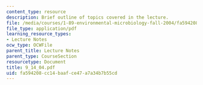 ```yaml
---
content_type: resource
description: Brief outline of topics covered in the lecture.
file: /media/courses/1-89-environmental-microbiology-fall-2004/fa594208cc14baafce47a7a34b7b55cd_9_14_04.pdf
file_type: application/pdf
learning_resource_types:
- Lecture Notes
ocw_type: OCWFile
parent_title: Lecture Notes
parent_type: CourseSection
resourcetype: Document
title: 9_14_04.pdf
uid: fa594208-cc14-baaf-ce47-a7a34b7b55cd
---
```

